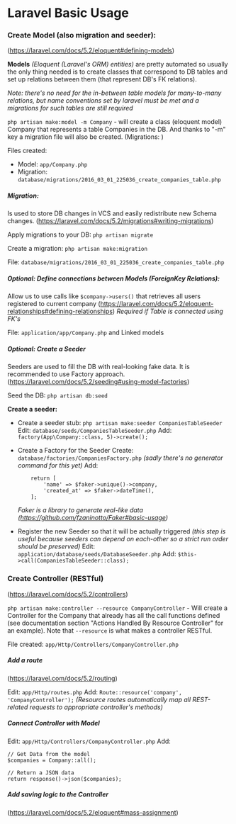 # Laravel Basic Usage


### Create Model (also migration and seeder):
(https://laravel.com/docs/5.2/eloquent#defining-models)

**Models** *(Eloquent (Laravel's ORM) entities)* are pretty automated so usually the only thing needed is to
create classes that correspond to DB tables and set up relations between them (that represent DB's FK relations).

*Note: there's no need for the in-between table models for many-to-many relations,
but name conventions set by laravel must be met and a migrations for such tables are still required*

`php artisan make:model -m Company` - will create a class (eloquent model)
Company that represents a table Companies in the DB. And thanks to "-m" key a migration file will also be created.
(Migrations: )

Files created:
 - Model: `app/Company.php`
 - Migration: `database/migrations/2016_03_01_225036_create_companies_table.php`


##### Migration:
Is used to store DB changes in VCS and easily redistribute new Schema changes.
(https://laravel.com/docs/5.2/migrations#writing-migrations)

Apply migrations to your DB: `php artisan migrate`

Create a migration: `php artisan make:migration`

File: `database/migrations/2016_03_01_225036_create_companies_table.php`


##### Optional: Define connections between Models (ForeignKey Relations):
Allow us to use calls like `$company->users()` that retrieves all users registered to current company
(https://laravel.com/docs/5.2/eloquent-relationships#defining-relationships)
*Required if Table is connected using FK's*

File: `application/app/Company.php` and Linked models


##### Optional: Create a Seeder
Seeders are used to fill the DB with real-looking fake data. It is recommended to use Factory approach.
(https://laravel.com/docs/5.2/seeding#using-model-factories)

Seed the DB: `php artisan db:seed`


**Create a seeder:**

 - Create a seeder stub: `php artisan make:seeder CompaniesTableSeeder`
    Edit: `database/seeds/CompaniesTableSeeder.php`
    Add: `factory(App\Company::class, 5)->create();`

 - Create a Factory for the Seeder
    Create: `database/factories/CompaniesFactory.php` *(sadly there's no generator command for this yet)*
    Add:
    ```
        return [
            'name' => $faker->unique()->company,
            'created_at' => $faker->dateTime(),
        ];
    ```
    *Faker is a library to generate real-like data (https://github.com/fzaninotto/Faker#basic-usage)*

 - Register the new Seeder so that it will be actually triggered
    *(this step is useful because seeders can depend on each-other so a strict run order should be preserved)*
    Edit: `application/database/seeds/DatabaseSeeder.php`
    Add: `$this->call(CompaniesTableSeeder::class);`


### Create Controller (RESTful)
(https://laravel.com/docs/5.2/controllers)

`php artisan make:controller --resource CompanyController` - Will create a Controller for the Company
that already has all the call functions defined (see documentation section 
"Actions Handled By Resource Controller" for an example).
Note that `--resource` is what makes a controller RESTful.

File created: `app/Http/Controllers/CompanyController.php`


##### Add a route
(https://laravel.com/docs/5.2/routing)

Edit: `app/Http/routes.php`
Add: `Route::resource('company', 'CompanyController');`
*(Resource routes automatically map all REST-related requests to appropriate controller's methods)*


##### Connect Controller with Model
Edit: `app/Http/Controllers/CompanyController.php`
Add:
```
// Get Data from the model
$companies = Company::all();

// Return a JSON data
return response()->json($companies);
```


##### Add saving logic to the Controller
(https://laravel.com/docs/5.2/eloquent#mass-assignment)

